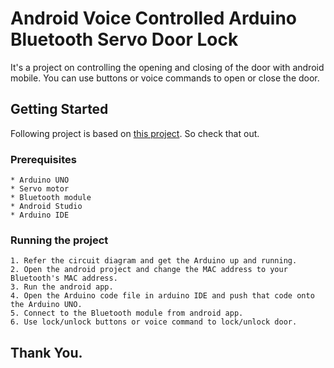 # Android Voice Controlled Arduino Bluetooth Servo Door Lock

It's a project on controlling the opening and closing of the door with android mobile. You can use buttons or voice commands to open or close the door.

## Getting Started

Following project is based on [this project](https://www.youtube.com/watch?v=8gzh95w4Hmk). So check that out.
### Prerequisites
```
* Arduino UNO
* Servo motor
* Bluetooth module
* Android Studio
* Arduino IDE
```

### Running the project
```
1. Refer the circuit diagram and get the Arduino up and running.
2. Open the android project and change the MAC address to your Bluetooth's MAC address.
3. Run the android app.
4. Open the Arduino code file in arduino IDE and push that code onto the Arduino UNO.
5. Connect to the Bluetooth module from android app. 
6. Use lock/unlock buttons or voice command to lock/unlock door.
```

## Thank You.

